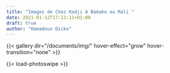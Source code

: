 ```yaml
---
title: "Images de Chez Kadji A Bamako au Mali "
date: 2021-01-12T17:13:11+01:00
draft: true
author: "Hamadoun Dicko"
---
```




{{< gallery dir="/documents/img/" hover-effect="grow" hover-transition="none" >}}

{{< load-photoswipe >}}



